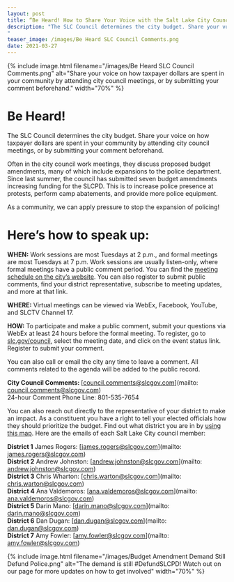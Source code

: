 ```yaml
---
layout: post
title: “Be Heard! How to Share Your Voice with the Salt Lake City Council”
description: "The SLC Council determines the city budget. Share your voice on how taxpayer dollars are spent in your community by attending city council meetings, or by submitting your comment beforehand. As a community, we can apply pressure to stop the expansion of policing!
"
teaser_image: /images/Be Heard SLC Council Comments.png
date: 2021-03-27
---
```


{% include image.html
  filename="/images/Be Heard SLC Council Comments.png"
  alt="Share your voice on how taxpayer dollars are spent in your community by attending city council meetings, or by submitting your comment beforehand."
  width="70%"
%}

# Be Heard!
The SLC Council determines the city budget. Share your voice on how taxpayer dollars are spent in your community by attending city council meetings, or by submitting your comment beforehand. 

Often in the city council work meetings, they discuss proposed budget amendments, many of which include expansions to the police department. Since last summer, the council has submitted seven budget amendments increasing funding for the SLCPD. This is to increase police presence at protests, perform camp abatements, and provide more police equipment. 

As a community, we can apply pressure to stop the expansion of policing!  

# Here’s how to speak up: 
<b>WHEN:</b> Work sessions are most Tuesdays at 2 p.m., and formal meetings are most Tuesdays at 7 p.m. Work sessions are usually listen-only, where formal meetings have a public comment period. 
You can find the [meeting schedule on the city’s website](http://www.slc.gov/council/virtual-meetings/). You can also register to submit public comments, find your district representative, subscribe to meeting updates, and more at that link.
 
<b>WHERE:</b> Virtual meetings can be viewed via WebEx, Facebook, YouTube, and SLCTV Channel 17.
 
<b>HOW:</b> To participate and make a public comment, submit your questions via WebEx at least 24 hours before the formal meeting. To register, go to [slc.gov/council](https://www.slc.gov/council/), select the meeting date, and click on the event status link. Register to submit your comment. 

You can also call or email the city any time to leave a comment. All comments related to the agenda will be added to the public record. 

<b>City Council Comments: </b>
[council.comments@slcgov.com](mailto: council.comments@slcgov.com)<br>
24-hour Comment Phone Line: 801-535-7654

You can also reach out directly to the representative of your district to make an impact. As a constituent you have a right to tell your elected officials how they should prioritize the budget. Find out what district you are in by [using this map](https://maps.slcgov.com/mws/citizenrepresentation.htm). Here are the emails of each Salt Lake City council member: 

<b>District 1</B> James Rogers: [james.rogers@slcgov.com](mailto: james.rogers@slcgov.com)<br>
<b>District 2</B> Andrew Johnston: [andrew.johnston@slcgov.com](mailto: andrew.johnston@slcgov.com)<br>
<b>District 3</B> Chris Wharton: [chris.warton@slcgov.com](mailto: chris.warton@slcgov.com)<br>
<b>District 4</B> Ana Valdemoros: [ana.valdemoros@slcgov.com](mailto: ana.valdemoros@slcgov.com)<br>
<b>District 5</B> Darin Mano: [darin.mano@slcgov.com](mailto: darin.mano@slcgov.com)<br>
<b>District 6</B> Dan Dugan: [dan.dugan@slcgov.com](mailto: dan.dugan@slcgov.com)<br>
<b>District 7</B> Amy Fowler: [amy.fowler@slcgov.com](mailto: amy.fowler@slcgov.com)

{% include image.html
  filename="/images/Budget Amendment Demand Still Defund Police.png"
  alt="The demand is still #DefundSLCPD! Watch out on our page for more updates on how to get involved"
  width="70%"
%}

